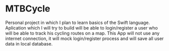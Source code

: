 # MTBCycle

Personal project in which I plan to learn basics of the Swift language.
Aplication which I will try to build will be able to login/register a user who will be able to track his cycling routes on a map.
This App will not use any internet connection, it will mock login/register process and will save all user data in local database. 
